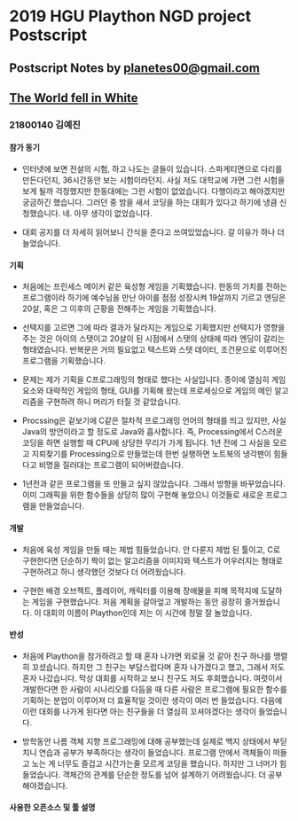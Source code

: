 # 2019 HGU Plaython NGD project Postscript
Postscript Notes by planetes00@gmail.com
-------------------

## [The World fell in White](https://github.com/planetes00/Plaython2019)

### 21800140 김예진	
 
 #### 참가 동기
 * 인터넷에 보면 전설의 시험, 하고 나도는 글들이 있습니다. 스파게티면으로 다리를 만든다던지, 36시간동안 보는 시험이라던지. 사실 저도 대학교에 가면 그런 시험을 보게 될까 걱정했지만 한동대에는 그런 시험이 없었습니다. 다행이라고 해야겠지만 궁금하긴 했습니다. 그러던 중 밤을 새서 코딩을 하는 대회가 있다고 하기에 냉큼 신청했습니다. 네. 아무 생각이 없었습니다.
 
 * 대회 공지를 더 자세히 읽어보니 간식을 준다고 쓰여있었습니다. 갈 이유가 하나 더 늘었습니다.
 
 #### 기획
 * 처음에는 프린세스 메이커 같은 육성형 게임을 기획했습니다. 한동의 가치를 전하는 프로그램이라 하기에 예수님을 만난 아이를 점점 성장시켜 19살까지 기르고 엔딩은 20살, 혹은 그 이후의 근황을 전해주는 게임을 기획했습니다. 
 
 * 선택지를 고르면 그에 따라 결과가 달라지는 게임으로 기획했지만 선택지가 영향을 주는 것은 아이의 스탯이고 20살이 된 시점에서 스탯의 상태에 따라 엔딩이 갈리는 형태였습니다. 반복문은 거의 필요없고 텍스트와 스텟 데이터, 조건문으로 이루어진 프로그램을 기획했습니다.
 
 * 문제는 제가 기획을 C프로그래밍의 형태로 했다는 사실입니다. 종이에 열심히 게임 요소와 대략적인 게임의 형태, GUI를 기획해 왔는데 프로세싱으로 게임의 메인 알고리즘을 구현하려 하니 머리가 터질 것 같았습니다.
 
 * Procssing은 겉보기에 C같은 절차적 프로그래밍 언어의 형태를 띄고 있지만, 사실 Java의 방언이라고 할 정도로 Java와 흡사합니다. 즉, Processing에서 C스러운 코딩을 하면 실행할 때 CPU에 상당한 무리가 가게 됩니다. 1년 전에 그 사실을 모르고 지뢰찾기를 Processing으로 만들었는데 한번 실행하면 노트북의 냉각팬이 힘들다고 비명을 질러대는 프로그램이 되어버렸습니다.
 
 * 1년전과 같은 프로그램을 또 만들고 싶지 않았습니다. 그래서 방향을 바꾸었습니다. 이미 그래픽을 위한 함수들을 상당히 많이 구현해 놓았으니 이것들로 새로운 프로그램을 만들었습니다.
 
 #### 개발
 * 처음에 육성 게임을 만들 때는 제법 힘들었습니다. 안 다룬지 제법 된 툴이고, C로 구현한다면 단순하기 짝이 없는 알고리즘을 이미지와 텍스트가 어우러지는 형태로 구현하려고 하니 생각했던 것보다 더 어려웠습니다. 
 
 * 구현한 배경 오브젝트, 플레이어, 캐릭터를 이용해 장애물을 피해 목적지에 도달하는 게임을 구현했습니다. 처음 계획을 갈아엎고 개발하는 동안 굉장히 즐거웠습니다. 이 대회의 이름이 Plaython인데 저는 이 시간에 정말 잘 놀았습니다.
 
 #### 반성
 * 처음에 Plaython을 참가하려고 할 때 혼자 나가면 외로울 것 같아 친구 하나를 맹렬히 꼬셨습니다. 하지만 그 친구는 부담스럽다며 혼자 나가겠다고 했고, 그래서 저도 혼자 나갔습니다. 막상 대회를 시작하고 보니 친구도 저도 후회했습니다. 여럿이서 개발한다면 한 사람이 시나리오를 다듬을 때 다른 사람은 프로그램에 필요한 함수를 기획하는 분업이 이루어져 더 효율적일 것이란 생각이 여러 번 들었습니다. 다음에 이런 대회를 나가게 된다면 아는 친구들을 더 열심히 꼬셔야겠다는 생각이 들었습니다.
 
 * 방학동안 나름 객체 지향 프로그래밍에 대해 공부했는데 실제로 백지 상태에서 부딛치니 연습과 공부가 부족하다는 생각이 들었습니다. 프로그램 안에서 객체들이 떠들고 노는 게 너무도 즐겁고 시간가는줄 모르게 코딩을 했습니다. 하지만 그 너머가 힘들었습니다. 객체간의 관계를 단순한 정도를 넘어 설계하기 어려웠습니다. 더 공부해야겠습니다. 
 
 #### 사용한 오픈소스 및 툴 설명
